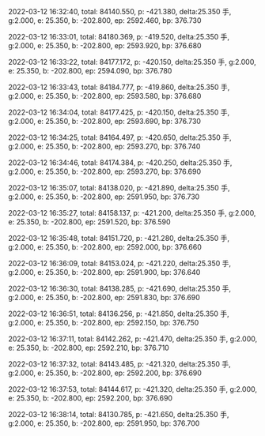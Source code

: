 2022-03-12 16:32:40, total: 84140.550, p: -421.380, delta:25.350 手, g:2.000, e: 25.350, b: -202.800, ep: 2592.460, bp: 376.730

2022-03-12 16:33:01, total: 84180.369, p: -419.520, delta:25.350 手, g:2.000, e: 25.350, b: -202.800, ep: 2593.920, bp: 376.680

2022-03-12 16:33:22, total: 84177.172, p: -420.150, delta:25.350 手, g:2.000, e: 25.350, b: -202.800, ep: 2594.090, bp: 376.780

2022-03-12 16:33:43, total: 84184.777, p: -419.860, delta:25.350 手, g:2.000, e: 25.350, b: -202.800, ep: 2593.580, bp: 376.680

2022-03-12 16:34:04, total: 84177.425, p: -420.150, delta:25.350 手, g:2.000, e: 25.350, b: -202.800, ep: 2593.690, bp: 376.730

2022-03-12 16:34:25, total: 84164.497, p: -420.650, delta:25.350 手, g:2.000, e: 25.350, b: -202.800, ep: 2593.270, bp: 376.740

2022-03-12 16:34:46, total: 84174.384, p: -420.250, delta:25.350 手, g:2.000, e: 25.350, b: -202.800, ep: 2593.270, bp: 376.690

2022-03-12 16:35:07, total: 84138.020, p: -421.890, delta:25.350 手, g:2.000, e: 25.350, b: -202.800, ep: 2591.950, bp: 376.730

2022-03-12 16:35:27, total: 84158.137, p: -421.200, delta:25.350 手, g:2.000, e: 25.350, b: -202.800, ep: 2591.520, bp: 376.590

2022-03-12 16:35:48, total: 84151.720, p: -421.280, delta:25.350 手, g:2.000, e: 25.350, b: -202.800, ep: 2592.000, bp: 376.660

2022-03-12 16:36:09, total: 84153.024, p: -421.220, delta:25.350 手, g:2.000, e: 25.350, b: -202.800, ep: 2591.900, bp: 376.640

2022-03-12 16:36:30, total: 84138.285, p: -421.690, delta:25.350 手, g:2.000, e: 25.350, b: -202.800, ep: 2591.830, bp: 376.690

2022-03-12 16:36:51, total: 84136.256, p: -421.850, delta:25.350 手, g:2.000, e: 25.350, b: -202.800, ep: 2592.150, bp: 376.750

2022-03-12 16:37:11, total: 84142.262, p: -421.470, delta:25.350 手, g:2.000, e: 25.350, b: -202.800, ep: 2592.210, bp: 376.710

2022-03-12 16:37:32, total: 84143.485, p: -421.320, delta:25.350 手, g:2.000, e: 25.350, b: -202.800, ep: 2592.200, bp: 376.690

2022-03-12 16:37:53, total: 84144.617, p: -421.320, delta:25.350 手, g:2.000, e: 25.350, b: -202.800, ep: 2592.200, bp: 376.690

2022-03-12 16:38:14, total: 84130.785, p: -421.650, delta:25.350 手, g:2.000, e: 25.350, b: -202.800, ep: 2591.950, bp: 376.700